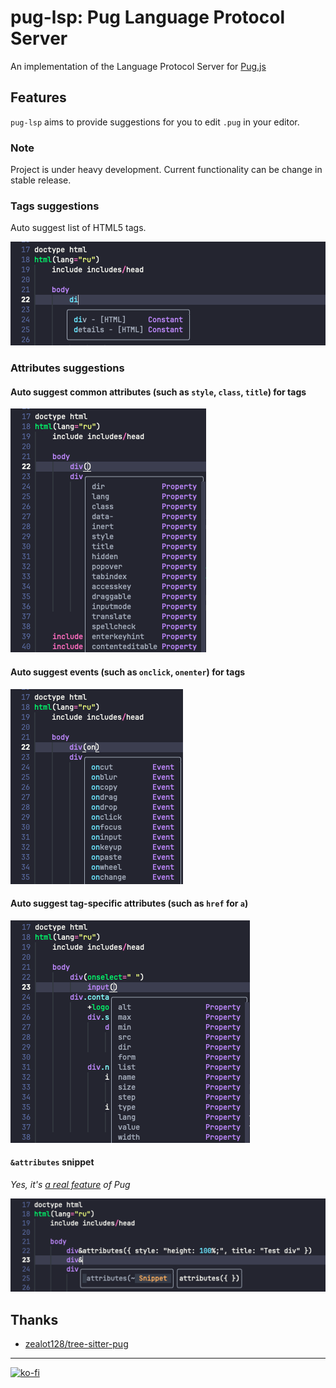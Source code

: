 # pug-lsp: Pug Language Protocol Server

An implementation of the Language Protocol Server for [Pug.js](https://pugjs.org)

## Features

`pug-lsp` aims to provide suggestions for you to edit `.pug` in your editor.

### Note

Project is under heavy development. Current functionality can be change in stable release.

### Tags suggestions

Auto suggest list of HTML5 tags.

![tags-suggestions](docs/tags-suggestions.png)

### Attributes suggestions

#### Auto suggest common attributes (such as `style`, `class`, `title`) for tags

![common-attributes](docs/common-attributes.png)

#### Auto suggest events (such as `onclick`, `onenter`) for tags

![events-attributes](docs/events-attributes.png)

#### Auto suggest tag-specific attributes (such as `href` for `a`)

![special-attributes](docs/special-attributes.png)

#### `&attributes` snippet

_Yes, it's [a real feature](https://pugjs.org/language/attributes.html#attributes) of Pug_

![attributes-shortcut](docs/attributes-shortcut.png)


## Thanks

 - [zealot128/tree-sitter-pug](https://github.com/zealot128/tree-sitter-pug)


----

[![ko-fi](https://ko-fi.com/img/githubbutton_sm.svg)](https://ko-fi.com/S6S1UZ9P7)

